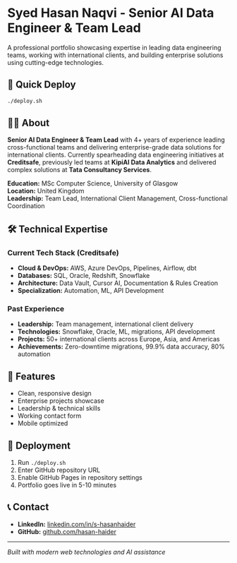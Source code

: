 # Syed Hasan Naqvi - Senior AI Data Engineer & Team Lead

A professional portfolio showcasing expertise in leading data engineering teams, working with international clients, and building enterprise solutions using cutting-edge technologies.

## 🚀 Quick Deploy

```bash
./deploy.sh
```

## 👨‍💻 About

**Senior AI Data Engineer & Team Lead** with 4+ years of experience leading cross-functional teams and delivering enterprise-grade data solutions for international clients. Currently spearheading data engineering initiatives at **Creditsafe**, previously led teams at **KipiAl Data Analytics** and delivered complex solutions at **Tata Consultancy Services**.

**Education:** MSc Computer Science, University of Glasgow  
**Location:** United Kingdom  
**Leadership:** Team Lead, International Client Management, Cross-functional Coordination

## 🛠️ Technical Expertise

### Current Tech Stack (Creditsafe)
- **Cloud & DevOps:** AWS, Azure DevOps, Pipelines, Airflow, dbt
- **Databases:** SQL, Oracle, Redshift, Snowflake
- **Architecture:** Data Vault, Cursor AI, Documentation & Rules Creation
- **Specialization:** Automation, ML, API Development

### Past Experience
- **Leadership:** Team management, international client delivery
- **Technologies:** Snowflake, Oracle, ML, migrations, API development
- **Projects:** 50+ international clients across Europe, Asia, and Americas
- **Achievements:** Zero-downtime migrations, 99.9% data accuracy, 80% automation

## 📱 Features

- Clean, responsive design
- Enterprise projects showcase
- Leadership & technical skills
- Working contact form
- Mobile optimized

## 🚀 Deployment

1. Run `./deploy.sh`
2. Enter GitHub repository URL
3. Enable GitHub Pages in repository settings
4. Portfolio goes live in 5-10 minutes

## 📞 Contact

- **LinkedIn:** [linkedin.com/in/s-hasanhaider](https://linkedin.com/in/s-hasanhaider)
- **GitHub:** [github.com/hasan-haider](https://github.com/hasan-haider)

---

*Built with modern web technologies and AI assistance*
